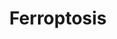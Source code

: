 ---
annotations:
- id: PW:0001137
  parent: classic metabolic pathway
  type: Pathway Ontology
  value: unsaturated fatty acid biosynthetic pathway
- id: DOID:1826
  parent: central nervous system disease
  type: Disease Ontology
  value: epilepsy
- id: PW:0000275
  parent: regulatory pathway
  type: Pathway Ontology
  value: cell death pathway
- id: PW:0001669
  parent: disease pathway
  type: Pathway Ontology
  value: mitochondrial disease pathway
- id: PW:0002626
  parent: regulatory pathway
  type: Pathway Ontology
  value: ferroptosis pathway
- id: DOID:1289
  parent: central nervous system disease
  type: Disease Ontology
  value: neurodegenerative disease
authors:
- Khanspers
- Egonw
- MaintBot
- DeSl
- Finterly
- DanielL
- Eweitz
- Fehrhart
- Ash iyer
citedin:
- link: PMC9359600
  title: Blood biomarkers representing maternal-fetal interface tissues used to predict
    early-and late-onset preeclampsia but not COVID-19 infection (2022)
- link: PMC8718757
  title: Ferroptosis-Related Long Non-Coding RNA Signature Contributes to the Prediction
    of Prognosis Outcomes in Head and Neck Squamous Cell Carcinomas (2021)
- link: PMC8635790
  title: Selenotranscriptome Network in Non-alcoholic Fatty Liver Disease (2021)
- link: PMC8466482
  title: The Link between Type 2 Diabetes Mellitus and the Polymorphisms of Glutathione-Metabolizing
    Genes Suggests a New Hypothesis Explaining Disease Initiation and Progression
    (2021)
- link: 10.1016/j.humgen.2022.201135
  title: In silico transcriptional analysis of asymptomatic and severe COVID-19 patients
    reveals the susceptibility of severe patients to other comorbidities and non-viral
    pathological conditions (2023)
- link: 10.3390/v15030641
  title: Repurposing Astragalus Polysaccharide PG2 for Inhibiting ACE2 and SARS-CoV-2
    Spike Syncytial Formation and Anti-Inflammatory Effects (2023)
- link: PMC11792194
  title: Enhanced therapeutic effects of hypoxia-preconditioned mesenchymal stromal
    cell-derived extracellular vesicles in renal ischemic injury (2025)
communities: []
description: Ferroptosis is a type of programmed cell death which is distinct from
  apoptosis and necrosis, since cell death occurs due to failure of the glutathione-dependent
  antioxidant defenses in regulating iron. Reactive oxygen species (ROS) are produced
  from accumulated iron and lipid peroxidation (regulated by GrX4 and 15-LO).  Ferroptosis
  is important in several physiological and pathological processes, including cancer
  cell death, mitochondrial dysfunction induced epilepsy and neurodegenerative disease.
  Ferroptosis can be induced to treat multiple forms of cancer by inhibiting tumor
  growth, although the exact mechanism is unknown. Ferroptosis has also been linked
  to neurodegenerative disease, possibly through increased inflammation caused by
  release of lipid metabolites. Description adapted from [KEGG](https://www.genome.jp/dbget-bin/www_bget?pathway+hsa04216)
  and [Wikipedia](https://en.wikipedia.org/wiki/Ferroptosis).
last-edited: 2025-08-15
ndex: 9034de47-8b6a-11eb-9e72-0ac135e8bacf
organisms:
- Homo sapiens
redirect_from:
- /index.php/Pathway:WP4313
- /instance/WP4313
- /instance/WP4313_r140359
revision: r140359
schema-jsonld:
- '@context': https://schema.org/
  '@id': https://wikipathways.github.io/pathways/WP4313.html
  '@type': Dataset
  creator:
    '@type': Organization
    name: WikiPathways
  description: Ferroptosis is a type of programmed cell death which is distinct from
    apoptosis and necrosis, since cell death occurs due to failure of the glutathione-dependent
    antioxidant defenses in regulating iron. Reactive oxygen species (ROS) are produced
    from accumulated iron and lipid peroxidation (regulated by GrX4 and 15-LO).  Ferroptosis
    is important in several physiological and pathological processes, including cancer
    cell death, mitochondrial dysfunction induced epilepsy and neurodegenerative disease.
    Ferroptosis can be induced to treat multiple forms of cancer by inhibiting tumor
    growth, although the exact mechanism is unknown. Ferroptosis has also been linked
    to neurodegenerative disease, possibly through increased inflammation caused by
    release of lipid metabolites. Description adapted from [KEGG](https://www.genome.jp/dbget-bin/www_bget?pathway+hsa04216)
    and [Wikipedia](https://en.wikipedia.org/wiki/Ferroptosis).
  keywords:
  - (R)-Mevalonate
  - 15-LO
  - ACSL1
  - ACSL3
  - ACSL4
  - ACSL5
  - ACSL6
  - AIFM2
  - AKR1C1
  - AKR1C2
  - AKR1C3
  - ALOX15
  - ATG5
  - ATG7
  - Acetyl-CoA
  - Arachidonate
  - Arachidonyl-CoA
  - BACH1
  - BH4
  - CBS
  - CHMP5
  - CHMP6
  - CISD1
  - COQ2
  - CP
  - CTH
  - CYBB
  - CoA
  - CoQ10
  - DPP4
  - EPI-743
  - Erastin
  - FDFT1
  - FIN56
  - FTH1
  - FTL
  - FTMT
  - Fe²⁺
  - Fe³⁺
  - GCH1
  - GCLC
  - GCLM
  - GPX4
  - GSH
  - GSS
  - GSSG
  - Glutamine
  - HMG-CoA
  - HMGCR
  - HMOX1
  - HSPB1
  - IPP
  - IREB2
  - LPCAT3
  - LysoPE
  - MAP1LC3A
  - MAP1LC3B
  - MAP1LC3C
  - Methionine
  - NCOA4
  - NOX1
  - NOX2
  - NOX4
  - PCBP1
  - PCBP2
  - PE-AA-O-OH/PE-AdA-O-OH
  - PE-AA-OH/PE-AdA-OH
  - PE-AA/PE-AdA
  - PHKG2
  - POR
  - PRNP
  - PUFA
  - PUFA-OH
  - PUFA-OOH
  - RSL3
  - SAT1
  - SAT2
  - SLC11A2
  - SLC1A5
  - SLC38A1
  - SLC39A14
  - SLC39A8
  - SLC3A2
  - SLC40A1
  - SLC7A11
  - STEAP3
  - Se
  - Sorafenib
  - Sulfasalazine
  - TF
  - TFRC
  - TP53
  - TXNRD1
  - VDAC2
  - VDAC3
  - Vitamin E
  - cysteine (Cys)
  - cystine
  - gamma-L-Glutamyl-L-cysteine
  - glutamate
  - heme
  - hydrogen peroxide
  - hydroxyl radical
  - squalene
  license: CC0
  name: Ferroptosis
seo: CreativeWork
title: Ferroptosis
wpid: WP4313
---